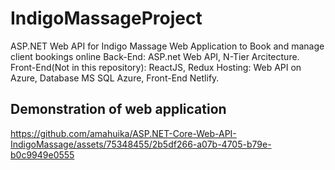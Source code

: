 # IndigoMassageProject
ASP.NET Web API for Indigo Massage Web Application to Book and manage client bookings online
Back-End: ASP.net Web API, N-Tier Arcitecture.
Front-End(Not in this repository): ReactJS, Redux
Hosting: Web API on Azure, Database MS SQL Azure, Front-End Netlify.

## Demonstration of web application 


https://github.com/amahuika/ASP.NET-Core-Web-API-IndigoMassage/assets/75348455/2b5df266-a07b-4705-b79e-b0c9949e0555

